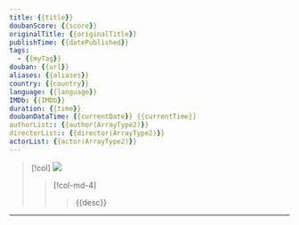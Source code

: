 ```yaml
---
title: {{title}}
doubanScore: {{score}}
originalTitle: {{originalTitle}}
publishTime: {{datePublished}}
tags: 
  - {{myTag}}
douban: {{url}}
aliases: {{aliases}}
country: {{country}}
language: {{language}}
IMDb: {{IMDb}}
duration: {{time}}
doubanDataTime: {{currentDate}} {{currentTime}}
authorList:: {{author(ArrayType2)}}
directorList:: {{director(ArrayType2)}}
actorList: {{actor(ArrayType2)}}
---
```


> [!col]
> ![]({{imageData.url}})
> >[!col-md-4]
> > > {{desc}}

---
